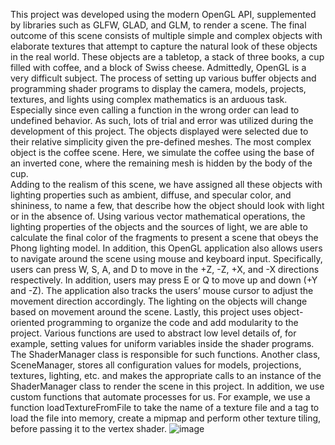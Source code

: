This project was developed using the modern OpenGL API, supplemented by libraries such as GLFW, GLAD, and GLM, to render a scene. The final outcome of this scene consists of multiple simple and complex objects with elaborate textures that attempt to capture the natural look of these objects in the real world. These objects are a tabletop, a stack of three books, a cup filled with coffee, and a block of Swiss cheese. 
Admittedly, OpenGL is a very difficult subject. The process of setting up various buffer objects and programming shader programs to display the camera, models, projects, textures, and lights using complex mathematics is an arduous task. Especially since even calling a function in the wrong order can lead to undefined behavior. As such, lots of trial and error was utilized during the development of this project. The objects displayed were selected due to their relative simplicity given the pre-defined meshes. The most complex object is the coffee scene. Here, we simulate the coffee using the base of an inverted cone, where the remaining mesh is hidden by the body of the cup.  
Adding to the realism of this scene, we have assigned all these objects with lighting properties such as ambient, diffuse, and specular color, and shininess, to name a few, that describe how the object should look with light or in the absence of. Using various vector mathematical operations, the lighting properties of the objects and the sources of light, we are able to calculate the final color of the fragments to present a scene that obeys the Phong lighting model.
In addition, this OpenGL application also allows users to navigate around the scene using mouse and keyboard input. Specifically, users can press W, S, A, and D to move in the +Z, -Z, +X, and -X directions respectively. In addition, users may press E or Q to move up and down (+Y and -Z). The application also tracks the users’ mouse cursor to adjust the movement direction accordingly. The lighting on the objects will change based on movement around the scene.
Lastly, this project uses object-oriented programming to organize the code and add modularity to the project. Various functions are used to abstract low level details of, for example, setting values for uniform variables inside the shader programs. The ShaderManager class is responsible for such functions. Another class, SceneManager, stores all configuration values for models, projections, textures, lighting, etc. and makes the appropriate calls to an instance of the ShaderManager class to render the scene in this project. In addition, we use custom functions that automate processes for us. For example, we use a function loadTextureFromFile to take the name of a texture file and a tag to load the file into memory, create a mipmap and perform other texture tiling, before passing it to the vertex shader.
![image](https://github.com/Afshin-A/7-1_FinalProjectMilestones/assets/86595208/221e0a0b-49e6-4c14-b20b-ae4b1618e9b2)
